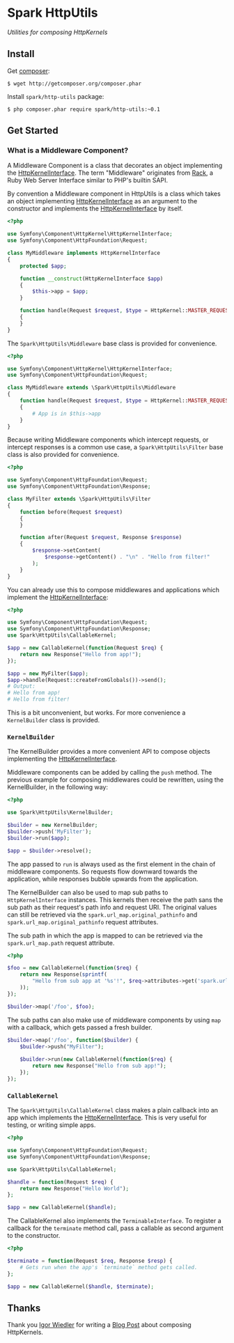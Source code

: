 # Spark HttpUtils

_Utilities for composing HttpKernels_

## Install

Get [composer]:

    $ wget http://getcomposer.org/composer.phar

Install `spark/http-utils` package:

    $ php composer.phar require spark/http-utils:~0.1

[composer]: http://getcomposer.org

## Get Started

### What is a Middleware Component?

A Middleware Component is a class that decorates an object implementing
the [HttpKernelInterface][]. The term "Middleware" originates from
[Rack][], a Ruby Web Server Interface similar to PHP's builtin SAPI.

[Rack]: http://rack.github.com/
[HttpKernelInterface]: http://api.symfony.com/2.1/Symfony/Component/HttpKernel/HttpKernelInterface.html

By convention a Middleware component in HttpUtils is a class which takes
an object implementing [HttpKernelInterface][] as an argument to the
constructor and implements the [HttpKernelInterface][] by itself.

```php
<?php

use Symfony\Component\HttpKernel\HttpKernelInterface;
use Symfony\Component\HttpFoundation\Request;

class MyMiddleware implements HttpKernelInterface
{
    protected $app;

    function __construct(HttpKernelInterface $app)
    {
        $this->app = $app;
    }

    function handle(Request $request, $type = HttpKernel::MASTER_REQUEST, $catch = true)
    {
    }
}
```

The `Spark\HttpUtils\Middleware` base class is provided for convenience.

```php
<?php

use Symfony\Component\HttpKernel\HttpKernelInterface;
use Symfony\Component\HttpFoundation\Request;

class MyMiddleware extends \Spark\HttpUtils\Middleware
{
    function handle(Request $request, $type = HttpKernel::MASTER_REQUEST, $catch = true)
    {
        # App is in $this->app
    }
}
```

Because writing Middleware components which intercept requests, or
intercept responses is a common use case, a `Spark\HttpUtils\Filter`
base class is also provided for convenience.

```php
<?php

use Symfony\Component\HttpFoundation\Request;
use Symfony\Component\HttpFoundation\Response;

class MyFilter extends \Spark\HttpUtils\Filter
{
    function before(Request $request)
    {
    }

    function after(Request $request, Response $response)
    {
        $response->setContent(
            $response->getContent() . "\n" . "Hello from filter!"
        );
    }
}
```

You can already use this to compose middlewares and applications which
implement the [HttpKernelInterface][]:

```php
<?php

use Symfony\Component\HttpFoundation\Request;
use Symfony\Component\HttpFoundation\Response;
use Spark\HttpUtils\CallableKernel;

$app = new CallableKernel(function(Request $req) {
    return new Response("Hello from app!");
});

$app = new MyFilter($app);
$app->handle(Request::createFromGlobals())->send();
# Output:
# Hello from app!
# Hello from filter!
```

This is a bit unconvenient, but works. For more convenience a `KernelBuilder` class is provided.

### `KernelBuilder`

The KernelBuilder provides a more convenient API to compose objects implementing the [HttpKernelInterface][].

Middleware components can be added by calling the `push` method. The previous example for composing middlewares
could be rewritten, using the KernelBuilder, in the following way:

```php
<?php

use Spark\HttpUtils\KernelBuilder;

$builder = new KernelBuilder;
$builder->push('MyFilter');
$builder->run($app);

$app = $builder->resolve();
```

The app passed to `run` is always used as the first element in the chain of middleware components. So
requests flow downward towards the application, while responses bubble upwards from the application. 

The KernelBuilder can also be used to map sub paths to `HttpKernelInterface` instances. This kernels then
receive the path sans the sub path as their request's path info and request URI. The original values can still
be retrieved via the `spark.url_map.original_pathinfo` and `spark.url_map.original_pathinfo` request attributes.

The sub path in which the app is mapped to can be retrieved via the `spark.url_map.path` request attribute.

```php
<?php

$foo = new CallableKernel(function($req) {
    return new Response(sprintf(
        "Hello from sub app at '%s'!", $req->attributes->get('spark.url_map.path')
    ));
});

$builder->map('/foo', $foo);
```

The sub paths can also make use of middleware components by using `map` with a callback, which gets
passed a fresh builder.

```php
$builder->map('/foo', function($builder) {
    $builder->push("MyFilter");
    
    $builder->run(new CallableKernel(function($req) {
        return new Response("Hello from sub app!");
    });
});
```

### `CallableKernel`

The `Spark\HttpUtils\CallableKernel` class makes a plain callback into an app which implements
the [HttpKernelInterface][]. This is very useful for testing, or writing simple apps.

```php
<?php

use Symfony\Component\HttpFoundation\Request;
use Symfony\Component\HttpFoundation\Response;

use Spark\HttpUtils\CallableKernel;

$handle = function(Request $req) {
    return new Response("Hello World");
};

$app = new CallableKernel($handle);
```

The CallableKernel also implements the `TerminableInterface`. To register a callback for the `terminate`
method call, pass a callable as second argument to the constructor.

```php
<?php

$terminate = function(Request $req, Response $resp) {
    # Gets run when the app's `terminate` method gets called.
};

$app = new CallableKernel($handle, $terminate);
```

## Thanks

Thank you [Igor Wiedler][] for writing a [Blog Post][] about composing
HttpKernels.

[Blog Post]: https://igor.io/2013/02/02/http-kernel-middlewares.html
[Igor Wiedler]: https://igor.io

